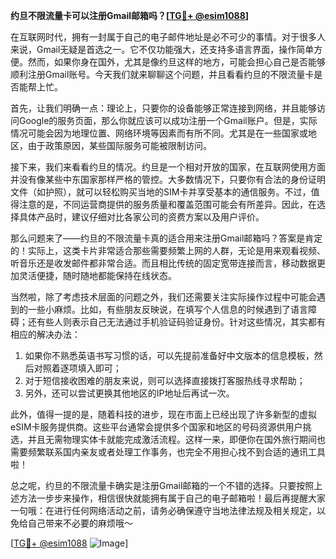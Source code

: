 **约旦不限流量卡可以注册Gmail邮箱吗？[[TG💪+ @esim1088](https://t.me/s/esim1088)]**

在互联网时代，拥有一封属于自己的电子邮件地址是必不可少的事情。对于很多人来说，Gmail无疑是首选之一。它不仅功能强大，还支持多语言界面，操作简单方便。然而，如果你身在国外，尤其是像约旦这样的地方，可能会担心自己是否能够顺利注册Gmail账号。今天我们就来聊聊这个问题，并且看看约旦的不限流量卡是否能帮上忙。

首先，让我们明确一点：理论上，只要你的设备能够正常连接到网络，并且能够访问Google的服务页面，那么你就应该可以成功注册一个Gmail账户。但是，实际情况可能会因为地理位置、网络环境等因素而有所不同。尤其是在一些国家或地区，由于政策原因，某些国际服务可能被限制访问。

接下来，我们来看看约旦的情况。约旦是一个相对开放的国家，在互联网使用方面并没有像某些中东国家那样严格的管控。大多数情况下，只要你有合法的身份证明文件（如护照），就可以轻松购买当地的SIM卡并享受基本的通信服务。不过，值得注意的是，不同运营商提供的服务质量和覆盖范围可能会有所差异。因此，在选择具体产品时，建议仔细对比各家公司的资费方案以及用户评价。

那么问题来了——约旦的不限流量卡真的适合用来注册Gmail邮箱吗？答案是肯定的！实际上，这类卡片非常适合那些需要频繁上网的人群，无论是用来观看视频、听音乐还是收发邮件都非常合适。而且相比传统的固定宽带连接而言，移动数据更加灵活便捷，随时随地都能保持在线状态。

当然啦，除了考虑技术层面的问题之外，我们还需要关注实际操作过程中可能会遇到的一些小麻烦。比如，有些朋友反映说，在填写个人信息的时候遇到了语言障碍；还有些人则表示自己无法通过手机验证码验证身份。针对这些情况，其实都有相应的解决办法：

1. 如果你不熟悉英语书写习惯的话，可以先提前准备好中文版本的信息模板，然后对照着逐项填入即可；
2. 对于短信接收困难的朋友来说，则可以选择直接拨打客服热线寻求帮助；
3. 另外，还可以尝试更换其他地区的IP地址后再试一次。

此外，值得一提的是，随着科技的进步，现在市面上已经出现了许多新型的虚拟eSIM卡服务提供商。这些平台通常会提供多个国家和地区的号码资源供用户挑选，并且无需物理实体卡就能完成激活流程。这样一来，即便你在国外旅行期间也需要频繁联系国内亲友或者处理工作事务，也完全不用担心找不到合适的通讯工具啦！

总之呢，约旦的不限流量卡确实是注册Gmail邮箱的一个不错的选择。只要按照上述方法一步步来操作，相信很快就能拥有属于自己的电子邮箱啦！最后再提醒大家一句哦：在进行任何网络活动之前，请务必确保遵守当地法律法规及相关规定，以免给自己带来不必要的麻烦哦～

[[TG💪+ @esim1088](https://t.me/s/esim1088) ![Image](https://i.postimg.cc/4NQfJmqS/Snipaste-2025-05-13-00-14-12.png)]